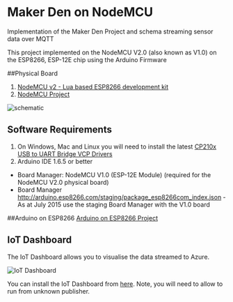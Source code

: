 # Maker Den on NodeMCU 

Implementation of the Maker Den Project and schema streaming sensor data over MQTT

This project implemented on the NodeMCU V2.0 (also known as V1.0) on the ESP8266, ESP-12E chip using the Arduino Firmware

##Physical Board

1. [NodeMCU v2 - Lua based ESP8266 development kit](http://tronixlabs.com/wireless/esp8266/nodemcu-v2-lua-based-esp8266-development-kit)
2. [NodeMCU Project](http://www.nodemcu.com/index_en.html)

![schematic](https://github.com/MakerDen/Maker-Den-Arduino-and-NodeMCU-ESP8266/blob/master/MakerDenNodeMCU/Fritzing/NodeMCU%20MQTT%20Board_bb.jpg)

    
## Software Requirements

1. On Windows, Mac and Linux you will need to install the latest [CP210x USB to UART Bridge VCP Drivers](https://www.silabs.com/products/mcu/Pages/USBtoUARTBridgeVCPDrivers.aspx)
2. Arduino IDE 1.6.5 or better
  * Board Manager: NodeMCU V1.0 (ESP-12E Module) (required for the NodeMCU V2.0 physical board)
  * Board Manager http://arduino.esp8266.com/staging/package_esp8266com_index.json - As at July 2015 use the staging Board Manager with the V1.0 board

##Arduino on ESP8266
[Arduino on ESP8266 Project](https://github.com/esp8266/Arduino)


## IoT Dashboard
The IoT Dashboard allows you to visualise the data streamed to Azure. 

![IoT Dashboard](https://github.com/MakerDen/IoT-Maker-Den-NETMF/blob/master/MakerDen/Lab%20Code/IoTDashboard.JPG)

You can install the IoT Dashboard from [here](http://iotmakerdendashboard.azurewebsites.net/install/publish.htm).  Note, you will need to allow to run from unknown publisher.

